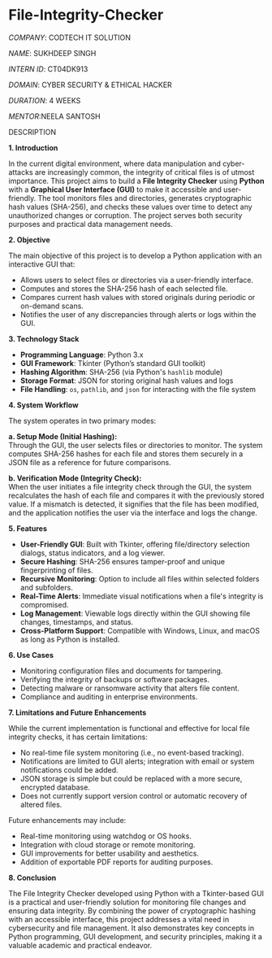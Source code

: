 # File-Integrity-Checker

*COMPANY*: CODTECH IT SOLUTION

*NAME*: SUKHDEEP SINGH

*INTERN ID*: CT04DK913

*DOMAIN*: CYBER SECURITY & ETHICAL HACKER

*DURATION*: 4 WEEKS

*MENTOR*:NEELA SANTOSH

DESCRIPTION

**1. Introduction**

In the current digital environment, where data manipulation and cyber-attacks are increasingly common, the integrity of critical files is of utmost importance. This project aims to build a **File Integrity Checker** using **Python** with a **Graphical User Interface (GUI)** to make it accessible and user-friendly. The tool monitors files and directories, generates cryptographic hash values (SHA-256), and checks these values over time to detect any unauthorized changes or corruption. The project serves both security purposes and practical data management needs.

**2. Objective**

The main objective of this project is to develop a Python application with an interactive GUI that:
- Allows users to select files or directories via a user-friendly interface.
- Computes and stores the SHA-256 hash of each selected file.
- Compares current hash values with stored originals during periodic or on-demand scans.
- Notifies the user of any discrepancies through alerts or logs within the GUI.

**3. Technology Stack**

- **Programming Language**: Python 3.x  
- **GUI Framework**: Tkinter (Python’s standard GUI toolkit)  
- **Hashing Algorithm**: SHA-256 (via Python's `hashlib` module)  
- **Storage Format**: JSON for storing original hash values and logs  
- **File Handling**: `os`, `pathlib`, and `json` for interacting with the file system

**4. System Workflow**

The system operates in two primary modes:

**a. Setup Mode (Initial Hashing):**  
Through the GUI, the user selects files or directories to monitor. The system computes SHA-256 hashes for each file and stores them securely in a JSON file as a reference for future comparisons.

**b. Verification Mode (Integrity Check):**  
When the user initiates a file integrity check through the GUI, the system recalculates the hash of each file and compares it with the previously stored value. If a mismatch is detected, it signifies that the file has been modified, and the application notifies the user via the interface and logs the change.

**5. Features**

- **User-Friendly GUI**: Built with Tkinter, offering file/directory selection dialogs, status indicators, and a log viewer.
- **Secure Hashing**: SHA-256 ensures tamper-proof and unique fingerprinting of files.
- **Recursive Monitoring**: Option to include all files within selected folders and subfolders.
- **Real-Time Alerts**: Immediate visual notifications when a file's integrity is compromised.
- **Log Management**: Viewable logs directly within the GUI showing file changes, timestamps, and status.
- **Cross-Platform Support**: Compatible with Windows, Linux, and macOS as long as Python is installed.

**6. Use Cases**

- Monitoring configuration files and documents for tampering.
- Verifying the integrity of backups or software packages.
- Detecting malware or ransomware activity that alters file content.
- Compliance and auditing in enterprise environments.

**7. Limitations and Future Enhancements**

While the current implementation is functional and effective for local file integrity checks, it has certain limitations:
- No real-time file system monitoring (i.e., no event-based tracking).
- Notifications are limited to GUI alerts; integration with email or system notifications could be added.
- JSON storage is simple but could be replaced with a more secure, encrypted database.
- Does not currently support version control or automatic recovery of altered files.

Future enhancements may include:
- Real-time monitoring using watchdog or OS hooks.
- Integration with cloud storage or remote monitoring.
- GUI improvements for better usability and aesthetics.
- Addition of exportable PDF reports for auditing purposes.

**8. Conclusion**

The File Integrity Checker developed using Python with a Tkinter-based GUI is a practical and user-friendly solution for monitoring file changes and ensuring data integrity. By combining the power of cryptographic hashing with an accessible interface, this project addresses a vital need in cybersecurity and file management. It also demonstrates key concepts in Python programming, GUI development, and security principles, making it a valuable academic and practical endeavor.
